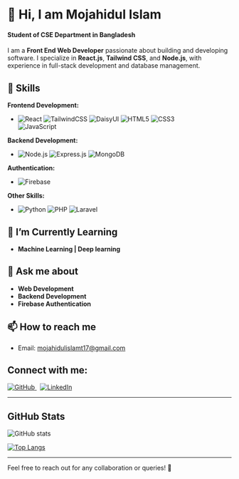 # 👋 Hi, I am Mojahidul Islam  
#### Student of CSE Department in Bangladesh  

I am a **Front End Web Developer** passionate about building and developing software. I specialize in **React.js**, **Tailwind CSS**, and **Node.js**, with experience in full-stack development and database management.

## 🚀 Skills  

**Frontend Development:**  
- ![React](https://img.shields.io/badge/React.js-61DAFB?style=flat-square&logo=react&logoColor=black)  ![TailwindCSS](https://img.shields.io/badge/TailwindCSS-38BDF8?style=flat-square&logo=tailwind-css&logoColor=black)   ![DaisyUI](https://img.shields.io/badge/DaisyUI-51C8A2?style=flat-square&logo=daisyui&logoColor=black)  ![HTML5](https://img.shields.io/badge/HTML5-E34F26?style=flat-square&logo=html5&logoColor=white)   ![CSS3](https://img.shields.io/badge/CSS3-1572B6?style=flat-square&logo=css3&logoColor=white)  
![JavaScript](https://img.shields.io/badge/JavaScript-F7DF1E?style=flat-square&logo=javascript&logoColor=black)

**Backend Development:**  
- ![Node.js](https://img.shields.io/badge/Node.js-339933?style=flat-square&logo=node.js&logoColor=white)   ![Express.js](https://img.shields.io/badge/Express.js-000000?style=flat-square&logo=express&logoColor=white)  ![MongoDB](https://img.shields.io/badge/MongoDB-47A248?style=flat-square&logo=mongodb&logoColor=white)  

**Authentication:**  
- ![Firebase](https://img.shields.io/badge/Firebase-FFCA28?style=flat-square&logo=firebase&logoColor=black)  

**Other Skills:**  
- ![Python](https://img.shields.io/badge/Python-3776AB?style=flat-square&logo=python&logoColor=white)  ![PHP](https://img.shields.io/badge/PHP-777BB4?style=flat-square&logo=php&logoColor=white)  ![Laravel](https://img.shields.io/badge/Laravel-FF2D20?style=flat-square&logo=laravel&logoColor=white)

## 🌱 I’m Currently Learning  
- **Machine Learning | Deep learning**  

## 💬 Ask me about  
- **Web Development**  
- **Backend Development**  
- **Firebase Authentication**

## 📫 How to reach me  
- Email: [mojahidulislamt17@gmail.com](mailto:mojahidulislamt17@gmail.com)  

## Connect with me:  
<p align="left">
  <a href="https://github.com/mojahid-t17">
    <img src="https://img.shields.io/badge/GitHub-181717?style=for-the-badge&logo=github&logoColor=white" alt="GitHub" />
  </a>
  &nbsp;
  <a href="https://www.linkedin.com/in/mojahidul-islam-541a29228/">
    <img src="https://img.shields.io/badge/LinkedIn-0A66C2?style=for-the-badge&logo=linkedin&logoColor=white" alt="LinkedIn" />
  </a>
</p>

---

## GitHub Stats  
![GitHub stats](https://github-readme-stats.vercel.app/api?username=mojahid-t17&show_icons=true&theme=radical)

[![Top Langs](https://github-readme-stats.vercel.app/api/top-langs/?username=mojahid-t17)](https://github.com/anuraghazra/github-readme-stats)

---

Feel free to reach out for any collaboration or queries! 🚀
